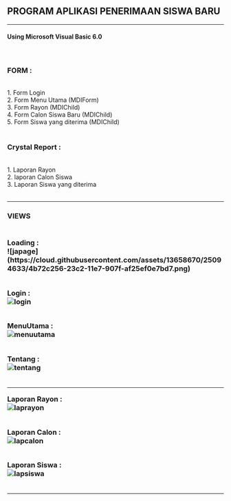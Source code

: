 <h2> PROGRAM APLIKASI PENERIMAAN SISWA BARU </h2>
<hr>

<h4> Using Microsoft Visual Basic 6.0 <h4>
<br>


<h3> FORM : </h3><br>
1. Form Login<br>
2. Form Menu Utama (MDIForm)<br>
3. Form Rayon (MDIChild)<br>
4. Form Calon Siswa Baru (MDIChild)<br>
5. Form Siswa yang diterima (MDIChild) <br><br>


<h3> Crystal Report :</h3><br>
1. Laporan Rayon<br>
2. laporan Calon Siswa<br>
3. Laporan Siswa yang diterima <br><br>

<hr>

<h3>VIEWS<h3><br>
Loading : <br>
![japage](https://cloud.githubusercontent.com/assets/13658670/25094633/4b72c256-23c2-11e7-907f-af25ef0e7bd7.png) <br><br>

Login : <br>
![login](https://cloud.githubusercontent.com/assets/13658670/25091198/0481a174-23b2-11e7-9876-5039d50ac949.png) <br><br>

MenuUtama : <br>
![menuutama](https://cloud.githubusercontent.com/assets/13658670/25091202/084c38dc-23b2-11e7-9fba-7cdab3a15b64.png) <br><br>

Tentang : <br>
![tentang](https://cloud.githubusercontent.com/assets/13658670/25091207/0d192d0c-23b2-11e7-8a60-8ca2f3d1a89a.png) <br><br>

<hr>

Laporan Rayon : <br>
![laprayon](https://cloud.githubusercontent.com/assets/13658670/25091212/11e567c4-23b2-11e7-9468-7a4e34ff1314.png) <br><br>

Laporan Calon : <br>
![lapcalon](https://cloud.githubusercontent.com/assets/13658670/25091215/1638d72a-23b2-11e7-8442-5444a9122364.png) <br><br>

Laporan Siswa : <br>
![lapsiswa](https://cloud.githubusercontent.com/assets/13658670/25091216/1bf350b4-23b2-11e7-8850-b8a6a3bab960.png) <br><br>

<hr>
